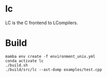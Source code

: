 # lc

LC is the C frontend to LCompilers.

# Build

    mamba env create -f environment_unix.yml
    conda activate lc
    ./build.sh
    ./build/src/lc --ast-dump examples/test.cpp

